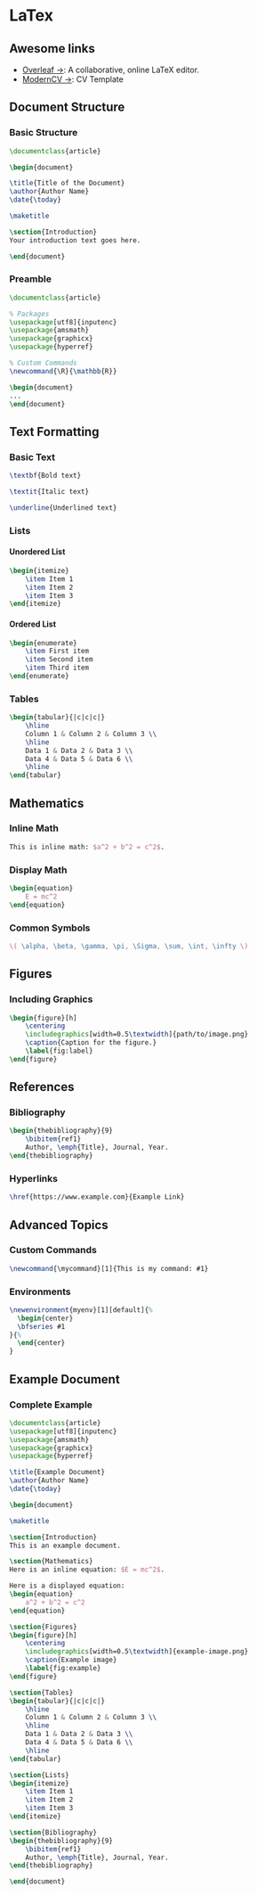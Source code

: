 
# LaTex

## Awesome links

- [Overleaf ->](https://www.overleaf.com/): A collaborative, online LaTeX editor.
- [ModernCV ->](https://github.com/xdanaux/moderncv): CV Template


## Document Structure

### Basic Structure

```latex
\documentclass{article}

\begin{document}

\title{Title of the Document}
\author{Author Name}
\date{\today}

\maketitle

\section{Introduction}
Your introduction text goes here.

\end{document}
```

### Preamble

```latex
\documentclass{article}

% Packages
\usepackage[utf8]{inputenc}
\usepackage{amsmath}
\usepackage{graphicx}
\usepackage{hyperref}

% Custom Commands
\newcommand{\R}{\mathbb{R}}

\begin{document}
...
\end{document}
```

## Text Formatting

### Basic Text

```latex
\textbf{Bold text}

\textit{Italic text}

\underline{Underlined text}
```

### Lists

#### Unordered List

```latex
\begin{itemize}
    \item Item 1
    \item Item 2
    \item Item 3
\end{itemize}
```

#### Ordered List

```latex
\begin{enumerate}
    \item First item
    \item Second item
    \item Third item
\end{enumerate}
```

### Tables

```latex
\begin{tabular}{|c|c|c|}
    \hline
    Column 1 & Column 2 & Column 3 \\
    \hline
    Data 1 & Data 2 & Data 3 \\
    Data 4 & Data 5 & Data 6 \\
    \hline
\end{tabular}
```

## Mathematics

### Inline Math

```latex
This is inline math: $a^2 + b^2 = c^2$.
```

### Display Math

```latex
\begin{equation}
    E = mc^2
\end{equation}
```

### Common Symbols

```latex
\( \alpha, \beta, \gamma, \pi, \Sigma, \sum, \int, \infty \)
```

## Figures

### Including Graphics

```latex
\begin{figure}[h]
    \centering
    \includegraphics[width=0.5\textwidth]{path/to/image.png}
    \caption{Caption for the figure.}
    \label{fig:label}
\end{figure}
```

## References

### Bibliography

```latex
\begin{thebibliography}{9}
    \bibitem{ref1}
    Author, \emph{Title}, Journal, Year.
\end{thebibliography}
```

### Hyperlinks

```latex
\href{https://www.example.com}{Example Link}
```

## Advanced Topics

### Custom Commands

```latex
\newcommand{\mycommand}[1]{This is my command: #1}
```

### Environments

```latex
\newenvironment{myenv}[1][default]{%
  \begin{center}
  \bfseries #1
}{%
  \end{center}
}
```

## Example Document

### Complete Example

```latex
\documentclass{article}
\usepackage[utf8]{inputenc}
\usepackage{amsmath}
\usepackage{graphicx}
\usepackage{hyperref}

\title{Example Document}
\author{Author Name}
\date{\today}

\begin{document}

\maketitle

\section{Introduction}
This is an example document.

\section{Mathematics}
Here is an inline equation: $E = mc^2$.

Here is a displayed equation:
\begin{equation}
    a^2 + b^2 = c^2
\end{equation}

\section{Figures}
\begin{figure}[h]
    \centering
    \includegraphics[width=0.5\textwidth]{example-image.png}
    \caption{Example image}
    \label{fig:example}
\end{figure}

\section{Tables}
\begin{tabular}{|c|c|c|}
    \hline
    Column 1 & Column 2 & Column 3 \\
    \hline
    Data 1 & Data 2 & Data 3 \\
    Data 4 & Data 5 & Data 6 \\
    \hline
\end{tabular}

\section{Lists}
\begin{itemize}
    \item Item 1
    \item Item 2
    \item Item 3
\end{itemize}

\section{Bibliography}
\begin{thebibliography}{9}
    \bibitem{ref1}
    Author, \emph{Title}, Journal, Year.
\end{thebibliography}

\end{document}
```
